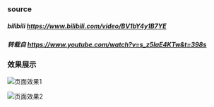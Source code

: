 ### source
##### bilibili https://www.bilibili.com/video/BV1bY4y1B7YE
##### 转载自 https://www.youtube.com/watch?v=s_z5laE4KTw&t=398s

### 效果展示

![页面效果1]((https://github.com/wow-ww/practice-html-css-js/blob/master/pepsi/%E9%A1%B5%E9%9D%A2%E5%B1%95%E7%A4%BA1.png))

![页面效果2]((https://github.com/wow-ww/practice-html-css-js/blob/master/pepsi/%E9%A1%B5%E9%9D%A2%E5%B1%95%E7%A4%BA1.png))
